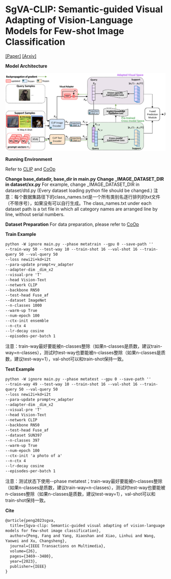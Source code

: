 # SgVA-CLIP: Semantic-guided Visual Adapting of Vision-Language Models for Few-shot Image Classification
[[Paper]](https://ieeexplore.ieee.org/abstract/document/10243119)
[[Arxiv]](https://arxiv.org/abs/2211.16191)

**Model Architecture**

<img src="Fig1.jpg" width="900px">

**Running Environment**

Refer to [CLIP](https://github.com/openai/CLIP) and [CoOp](https://github.com/KaiyangZhou/CoOp)

**Change base_datadir, base_dir in main.py**
**Change _IMAGE_DATASET_DIR in dataset/xx.py**
For example, change _IMAGE_DATASET_DIR in dataset/dtd.py (Every dataset loading python file should be changed.)
注意：每个数据集路径下的class_names.txt是一个所有类别名逐行排列的txt文件（不带序号），如果没有可以自行生成。The class_names.txt under each dataset path is a txt file in which all category names are arranged line by line, without serial numbers.

**Dataset Preparation**
For data preparation, please refer to [CoOp](https://github.com/KaiyangZhou/CoOp/blob/main/DATASETS.md)

**Train Example**

```
python -W ignore main.py --phase metatrain --gpu 0 --save-path ''
--train-way 50 --test-way 10 --train-shot 16 --val-shot 16 --train-query 50 --val-query 50
--loss newi2i+kd+i2t
--para-update prompt+v_adapter
--adapter-dim _dim_x2
--visual-pre 'T'
--head Vision-Text
--network CLIP
--backbone RN50
--test-head Fuse_af
--dataset ImageNet
--n-classes 1000
--warm-up True
--num-epoch 100
--ctx-init ensemble
--n-ctx 4
--lr-decay cosine
--episodes-per-batch 1
```
注意：train-way最好要能被n-classes整除（如果n-classes是质数，建议train-way=n-classes），测试时test-way也要能被n-classes整除（如果n-classes是质数，建议test-way=1），val-shot可以和train-shot保持一致。

**Test Example**

```
python -W ignore main.py --phase metatest --gpu 0 --save-path ''
--train-way 49 --test-way 10 --train-shot 16 --val-shot 16 --train-query 50 --val-query 50 
--loss newi2i+kd+i2t 
--para-update prompt+v_adapter 
--adapter-dim _dim_x2 
--visual-pre 'T' 
--head Vision-Text 
--network CLIP 
--backbone RN50 
--test-head Fuse_af 
--dataset SUN397 
--n-classes 397 
--warm-up True 
--num-epoch 100 
--ctx-init 'a photo of a' 
--n-ctx 4 
--lr-decay cosine 
--episodes-per-batch 1 
```
注意：测试状态下使用--phase metatest；train-way最好要能被n-classes整除（如果n-classes是质数，建议train-way=n-classes），测试时test-way也要能被n-classes整除（如果n-classes是质数，建议test-way=1），val-shot可以和train-shot保持一致。

**Cite**
```
@article{peng2023sgva,
  title={Sgva-clip: Semantic-guided visual adapting of vision-language models for few-shot image classification},
  author={Peng, Fang and Yang, Xiaoshan and Xiao, Linhui and Wang, Yaowei and Xu, Changsheng},
  journal={IEEE Transactions on Multimedia},
  volume={26},
  pages={3469--3480},
  year={2023},
  publisher={IEEE}
}
```
